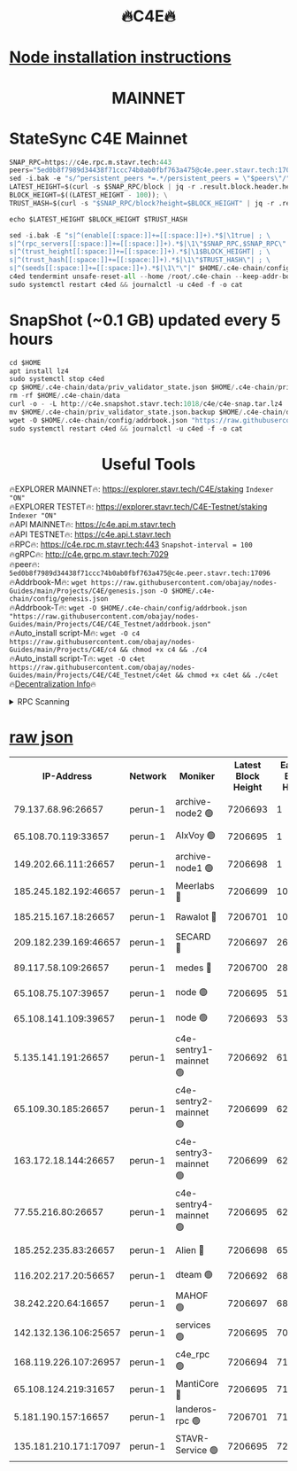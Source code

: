 <h1 align="center"> 🔥C4E🔥</h1>

[Node installation instructions](https://github.com/obajay/nodes-Guides/tree/main/Projects/C4E)
=

<h1 align="center"> MAINNET</h1>

# StateSync C4E Mainnet
```python
SNAP_RPC=https://c4e.rpc.m.stavr.tech:443
peers="5ed0b8f7989d34438f71ccc74b0ab0fbf763a475@c4e.peer.stavr.tech:17096"
sed -i.bak -e "s/^persistent_peers *=.*/persistent_peers = \"$peers\"/" $HOME/.c4e-chain/config/config.toml
LATEST_HEIGHT=$(curl -s $SNAP_RPC/block | jq -r .result.block.header.height); \
BLOCK_HEIGHT=$((LATEST_HEIGHT - 100)); \
TRUST_HASH=$(curl -s "$SNAP_RPC/block?height=$BLOCK_HEIGHT" | jq -r .result.block_id.hash)

echo $LATEST_HEIGHT $BLOCK_HEIGHT $TRUST_HASH

sed -i.bak -E "s|^(enable[[:space:]]+=[[:space:]]+).*$|\1true| ; \
s|^(rpc_servers[[:space:]]+=[[:space:]]+).*$|\1\"$SNAP_RPC,$SNAP_RPC\"| ; \
s|^(trust_height[[:space:]]+=[[:space:]]+).*$|\1$BLOCK_HEIGHT| ; \
s|^(trust_hash[[:space:]]+=[[:space:]]+).*$|\1\"$TRUST_HASH\"| ; \
s|^(seeds[[:space:]]+=[[:space:]]+).*$|\1\"\"|" $HOME/.c4e-chain/config/config.toml
c4ed tendermint unsafe-reset-all --home /root/.c4e-chain --keep-addr-book
sudo systemctl restart c4ed && journalctl -u c4ed -f -o cat
```
# SnapShot (~0.1 GB) updated every 5 hours
```python
cd $HOME
apt install lz4
sudo systemctl stop c4ed
cp $HOME/.c4e-chain/data/priv_validator_state.json $HOME/.c4e-chain/priv_validator_state.json.backup
rm -rf $HOME/.c4e-chain/data
curl -o - -L http://c4e.snapshot.stavr.tech:1018/c4e/c4e-snap.tar.lz4 | lz4 -c -d - | tar -x -C $HOME/.c4e-chain --strip-components 2
mv $HOME/.c4e-chain/priv_validator_state.json.backup $HOME/.c4e-chain/data/priv_validator_state.json
wget -O $HOME/.c4e-chain/config/addrbook.json "https://raw.githubusercontent.com/obajay/nodes-Guides/main/Projects/C4E/addrbook.json"
sudo systemctl restart c4ed && journalctl -u c4ed -f -o cat
```
 <h1 align="center"> Useful Tools</h1>

🔥EXPLORER MAINNET🔥:  https://explorer.stavr.tech/C4E/staking            `Indexer "ON"` \
🔥EXPLORER TESTET🔥:   https://explorer.stavr.tech/C4E-Testnet/staking     `Indexer "ON"` \
🔥API MAINNET🔥:       https://c4e.api.m.stavr.tech \
🔥API TESTNET🔥:       https://c4e.api.t.stavr.tech \
🔥RPC🔥:               https://c4e.rpc.m.stavr.tech:443                  `Snapshot-interval = 100` \
🔥gRPC🔥:              http://c4e.grpc.m.stavr.tech:7029 \
🔥peer🔥:              `5ed0b8f7989d34438f71ccc74b0ab0fbf763a475@c4e.peer.stavr.tech:17096` \
🔥Addrbook-M🔥:    ```wget https://raw.githubusercontent.com/obajay/nodes-Guides/main/Projects/C4E/genesis.json -O $HOME/.c4e-chain/config/genesis.json``` \
🔥Addrbook-T🔥:    ```wget -O $HOME/.c4e-chain/config/addrbook.json "https://raw.githubusercontent.com/obajay/nodes-Guides/main/Projects/C4E/C4E_Testnet/addrbook.json"``` \
🔥Auto_install script-M🔥: ```wget -O c4 https://raw.githubusercontent.com/obajay/nodes-Guides/main/Projects/C4E/c4 && chmod +x c4 && ./c4``` \
🔥Auto_install script-T🔥: ```wget -O c4et https://raw.githubusercontent.com/obajay/nodes-Guides/main/Projects/C4E/C4E_Testnet/c4et && chmod +x c4et && ./c4et``` \
🔥[Decentralization Info](https://github.com/obajay/StateSync-snapshots/tree/main/Projects/C4E/Decentralization)🔥




<details>
<summary>RPC Scanning</summary>

<h2 align="center"> We scan nodes in real time every 4 hours. And we provide the final result of RPC endpoints.
We cannot influence the operation of these nodes in any way. </h2>


```python
If Voting Power is higher than 0 --> then the Node is a validator of the network and may be subject to attack and be a potential threat to the chain.
```
```python
We marked such validators with a red symbol
```

</details>

[raw json](https://rpc-check.c4e.stavr.tech/c4e/rpc-c4e-result.json)
=



<table><tr><th>IP-Address</th><th>Network</th><th>Moniker</th><th>Latest Block Height</th><th>Earliest Block Height</th><th>Catching Up</th><th>Tx Index</th><th>Voting Power</th><th>Scan Time</th></tr><tr><td>79.137.68.96:26657</td><td>perun-1</td><td>archive-node2 🟢</td><td>7206693</td><td>1</td><td>False</td><td>on</td><td>0</td><td>2024-02-16T22:37:49.393952975UTC</td></tr><tr><td>65.108.70.119:33657</td><td>perun-1</td><td>AlxVoy 🟢</td><td>7206695</td><td>1</td><td>False</td><td>on</td><td>0</td><td>2024-02-16T22:38:03.439295113UTC</td></tr><tr><td>149.202.66.111:26657</td><td>perun-1</td><td>archive-node1 🟢</td><td>7206698</td><td>1</td><td>False</td><td>on</td><td>0</td><td>2024-02-16T22:38:20.207725509UTC</td></tr><tr><td>185.245.182.192:46657</td><td>perun-1</td><td>Meerlabs 🔴</td><td>7206699</td><td>1051501</td><td>False</td><td>on</td><td>344594</td><td>2024-02-16T22:38:27.560760150UTC</td></tr><tr><td>185.215.167.18:26657</td><td>perun-1</td><td>Rawalot 🔴</td><td>7206701</td><td>1090501</td><td>False</td><td>on</td><td>450002</td><td>2024-02-16T22:38:39.141970383UTC</td></tr><tr><td>209.182.239.169:46657</td><td>perun-1</td><td>SECARD 🔴</td><td>7206697</td><td>2616101</td><td>False</td><td>off</td><td>749292</td><td>2024-02-16T22:38:15.411213625UTC</td></tr><tr><td>89.117.58.109:26657</td><td>perun-1</td><td>medes 🔴</td><td>7206700</td><td>2826001</td><td>False</td><td>off</td><td>890936</td><td>2024-02-16T22:38:34.344436326UTC</td></tr><tr><td>65.108.75.107:39657</td><td>perun-1</td><td>node 🟢</td><td>7206695</td><td>5198801</td><td>False</td><td>on</td><td>0</td><td>2024-02-16T22:38:06.465693299UTC</td></tr><tr><td>65.108.141.109:39657</td><td>perun-1</td><td>node 🟢</td><td>7206693</td><td>5303301</td><td>False</td><td>on</td><td>0</td><td>2024-02-16T22:37:51.872567984UTC</td></tr><tr><td>5.135.141.191:26657</td><td>perun-1</td><td>c4e-sentry1-mainnet 🟢</td><td>7206692</td><td>6198001</td><td>False</td><td>on</td><td>0</td><td>2024-02-16T22:37:48.826267284UTC</td></tr><tr><td>65.109.30.185:26657</td><td>perun-1</td><td>c4e-sentry2-mainnet 🟢</td><td>7206699</td><td>6238301</td><td>False</td><td>on</td><td>0</td><td>2024-02-16T22:38:27.116622103UTC</td></tr><tr><td>163.172.18.144:26657</td><td>perun-1</td><td>c4e-sentry3-mainnet 🟢</td><td>7206699</td><td>6239001</td><td>False</td><td>on</td><td>0</td><td>2024-02-16T22:38:27.902530604UTC</td></tr><tr><td>77.55.216.80:26657</td><td>perun-1</td><td>c4e-sentry4-mainnet 🟢</td><td>7206695</td><td>6241001</td><td>False</td><td>on</td><td>0</td><td>2024-02-16T22:38:03.120479885UTC</td></tr><tr><td>185.252.235.83:26657</td><td>perun-1</td><td>Alien 🔴</td><td>7206698</td><td>6502501</td><td>False</td><td>on</td><td>648118</td><td>2024-02-16T22:38:20.517103920UTC</td></tr><tr><td>116.202.217.20:56657</td><td>perun-1</td><td>dteam 🟢</td><td>7206692</td><td>6800901</td><td>False</td><td>on</td><td>0</td><td>2024-02-16T22:37:49.067950336UTC</td></tr><tr><td>38.242.220.64:16657</td><td>perun-1</td><td>MAHOF 🟢</td><td>7206697</td><td>6885501</td><td>False</td><td>on</td><td>0</td><td>2024-02-16T22:38:17.754588815UTC</td></tr><tr><td>142.132.136.106:25657</td><td>perun-1</td><td>services 🟢</td><td>7206695</td><td>7012001</td><td>False</td><td>on</td><td>0</td><td>2024-02-16T22:38:06.127232983UTC</td></tr><tr><td>168.119.226.107:26957</td><td>perun-1</td><td>c4e_rpc 🟢</td><td>7206694</td><td>7106694</td><td>False</td><td>on</td><td>0</td><td>2024-02-16T22:37:56.203032889UTC</td></tr><tr><td>65.108.124.219:31657</td><td>perun-1</td><td>MantiCore 🔴</td><td>7206695</td><td>7106695</td><td>False</td><td>off</td><td>729166</td><td>2024-02-16T22:38:02.765056029UTC</td></tr><tr><td>5.181.190.157:16657</td><td>perun-1</td><td>landeros-rpc 🟢</td><td>7206701</td><td>7195001</td><td>False</td><td>on</td><td>0</td><td>2024-02-16T22:38:38.825589592UTC</td></tr><tr><td>135.181.210.171:17097</td><td>perun-1</td><td>STAVR-Service 🟢</td><td>7206695</td><td>7205001</td><td>False</td><td>on</td><td>0</td><td>2024-02-16T22:38:06.807556594UTC</td></tr></table>
